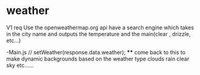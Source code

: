 # weather

V1 req
Use the openweathermap.org api
have a search engine which takes in the city name and outputs the temperature and the main(clear , drizzle, etc...)

-Main.js
// setWeather(response.data.weather); ****\*\***** come back to this to make dynamic backgrounds based on the weather type clouds rain clear sky etc......

